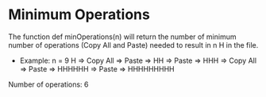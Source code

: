 # Minimum Operations

The function def minOperations(n) will return the number of minimum number of operations (Copy All and Paste) needed to result in n H in the file.

* Example: 
n = 9
H => Copy All => Paste => HH => Paste => HHH => Copy All => Paste => HHHHHH => Paste => HHHHHHHHH

Number of operations: 6
